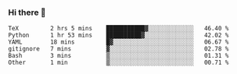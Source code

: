 ### Hi there 👋

<!--
**gustavkrist/gustavkrist** is a ✨ _special_ ✨ repository because its `README.md` (this file) appears on your GitHub profile.

Here are some ideas to get you started:

- 🔭 I’m currently working on ...
- 🌱 I’m currently learning ...
- 👯 I’m looking to collaborate on ...
- 🤔 I’m looking for help with ...
- 💬 Ask me about ...
- 📫 How to reach me: ...
- 😄 Pronouns: ...
- ⚡ Fun fact: ...
-->

<!--START_SECTION:waka-->

```text
TeX         2 hrs 5 mins    ███████████▓░░░░░░░░░░░░░   46.40 %
Python      1 hr 53 mins    ██████████▓░░░░░░░░░░░░░░   42.02 %
YAML        18 mins         █▓░░░░░░░░░░░░░░░░░░░░░░░   06.67 %
gitignore   7 mins          ▓░░░░░░░░░░░░░░░░░░░░░░░░   02.78 %
Bash        3 mins          ▒░░░░░░░░░░░░░░░░░░░░░░░░   01.31 %
Other       1 min           ▒░░░░░░░░░░░░░░░░░░░░░░░░   00.71 %
```

<!--END_SECTION:waka-->

